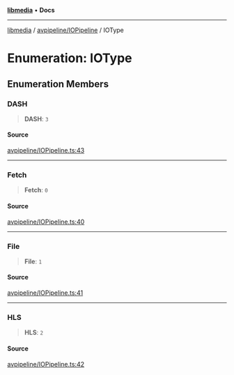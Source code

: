 [**libmedia**](../../../README.md) • **Docs**

***

[libmedia](../../../README.md) / [avpipeline/IOPipeline](../README.md) / IOType

# Enumeration: IOType

## Enumeration Members

### DASH

> **DASH**: `3`

#### Source

[avpipeline/IOPipeline.ts:43](https://github.com/zhaohappy/libmedia/blob/acbbf6bd75e6ee4c968b9f441fe28c40f42f350d/src/avpipeline/IOPipeline.ts#L43)

***

### Fetch

> **Fetch**: `0`

#### Source

[avpipeline/IOPipeline.ts:40](https://github.com/zhaohappy/libmedia/blob/acbbf6bd75e6ee4c968b9f441fe28c40f42f350d/src/avpipeline/IOPipeline.ts#L40)

***

### File

> **File**: `1`

#### Source

[avpipeline/IOPipeline.ts:41](https://github.com/zhaohappy/libmedia/blob/acbbf6bd75e6ee4c968b9f441fe28c40f42f350d/src/avpipeline/IOPipeline.ts#L41)

***

### HLS

> **HLS**: `2`

#### Source

[avpipeline/IOPipeline.ts:42](https://github.com/zhaohappy/libmedia/blob/acbbf6bd75e6ee4c968b9f441fe28c40f42f350d/src/avpipeline/IOPipeline.ts#L42)
